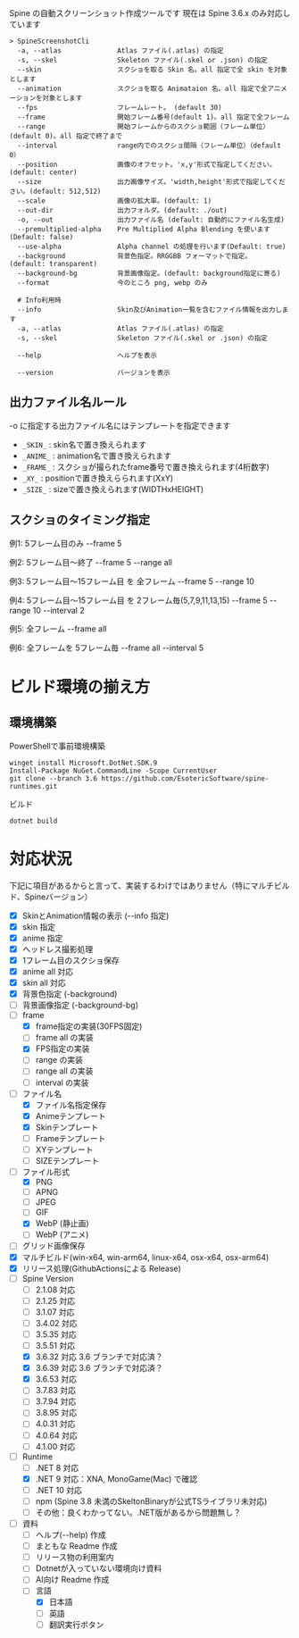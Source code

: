 Spine の自動スクリーンショット作成ツールです
現在は Spine 3.6.x のみ対応しています

```
> SpineScreenshotCli
  -a, --atlas              Atlas ファイル(.atlas) の指定
  -s, --skel               Skeleton ファイル(.skel or .json) の指定
  --skin                   スクショを取る Skin 名。all 指定で全 skin を対象とします
  --animation              スクショを取る Animataion 名。all 指定で全アニメーションを対象とします
  --fps                    フレームレート。 (default 30)
  --frame                  開始フレーム番号(default 1)。all 指定で全フレーム
  --range                  開始フレームからのスクショ範囲（フレーム単位）(default 0)。all 指定で終了まで
  --interval               range内でのスクショ間隔（フレーム単位）（default 0）
  --position               画像のオフセット。'x,y'形式で指定してください。(default: center)
  --size                   出力画像サイズ。'width,height'形式で指定してください。(default: 512,512)
  --scale                  画像の拡大率。(default: 1)
  --out-dir                出力フォルダ。(default: ./out)
  -o, --out                出力ファイル名 (default: 自動的にファイル名生成)
  --premultiplied-alpha    Pre Multiplied Alpha Blending を使います (Default: false)
  --use-alpha              Alpha channel の処理を行います(Default: true)
  --background             背景色指定。RRGGBB フォーマットで指定。 (default: transparent)
  --background-bg          背景画像指定。(default: background指定に寄る)
  --format                 今のところ png, webp のみ

  # Info利用時
  --info                   Skin及びAnimation一覧を含むファイル情報を出力します
  -a, --atlas              Atlas ファイル(.atlas) の指定
  -s, --skel               Skeleton ファイル(.skel or .json) の指定

  --help                   ヘルプを表示

  --version                バージョンを表示
```

## 出力ファイル名ルール
-o に指定する出力ファイル名にはテンプレートを指定できます
 * ```_SKIN_```  : skin名で置き換えられます
 * ```_ANIME_``` : animation名で置き換えられます
 * ```_FRAME_``` : スクショが撮られたframe番号で置き換えられます(4桁数字)
 * ```_XY_```    : positionで置き換えらられます(XxY)
 * ```_SIZE_```  : sizeで置き換えられます(WIDTHxHEIGHT)


## スクショのタイミング指定

例1: 5フレーム目のみ
--frame 5

例2: 5フレーム目～終了
--frame 5 --range all

例3: 5フレーム目～15フレーム目 を 全フレーム
--frame 5 --range 10

例4: 5フレーム目～15フレーム目 を 2フレーム毎(5,7,9,11,13,15)
--frame 5 --range 10 --interval 2

例5: 全フレーム
--frame all

例6: 全フレームを 5フレーム毎
--frame all --interval 5


# ビルド環境の揃え方

##  環境構築

PowerShellで事前環境構築

```
winget install Microsoft.DotNet.SDK.9
Install-Package NuGet.CommandLine -Scope CurrentUser
git clone --branch 3.6 https://github.com/EsotericSoftware/spine-runtimes.git
```

ビルド
```
dotnet build
```

# 対応状況

下記に項目があるからと言って、実装するわけではありません（特にマルチビルド、Spineバージョン）

* [x] SkinとAnimation情報の表示 (--info 指定)
* [x] skin 指定
* [x] anime 指定
* [x] ヘッドレス撮影処理
* [x] 1フレーム目のスクショ保存
* [x] anime all 対応
* [x] skin all 対応
* [x] 背景色指定 (-background)
* [ ] 背景画像指定 (-background-bg)
* [ ] frame
    * [x] frame指定の実装(30FPS固定)
    * [ ] frame all の実装
    * [x] FPS指定の実装
    * [ ] range の実装
    * [ ] range all の実装
    * [ ] interval の実装
* [ ] ファイル名
    * [x] ファイル名指定保存
    * [x] Animeテンプレート
    * [x] Skinテンプレート
    * [ ] Frameテンプレート
    * [ ] XYテンプレート
    * [ ] SIZEテンプレート
* [ ] ファイル形式
    * [x] PNG
    * [ ] APNG
    * [ ] JPEG
    * [ ] GIF
    * [x] WebP (静止画)
    * [ ] WebP (アニメ)
* [ ] グリッド画像保存
* [x] マルチビルド(win-x64, win-arm64, linux-x64, osx-x64, osx-arm64)
* [x] リリース処理(GithubActionsによる Release)
* [ ] Spine Version
    * [ ] 2.1.08 対応
    * [ ] 2.1.25 対応
    * [ ] 3.1.07 対応
    * [ ] 3.4.02 対応
    * [ ] 3.5.35 対応
    * [ ] 3.5.51 対応
    * [x] 3.6.32 対応 3.6 ブランチで対応済？
    * [x] 3.6.39 対応 3.6 ブランチで対応済？
    * [x] 3.6.53 対応
    * [ ] 3.7.83 対応
    * [ ] 3.7.94 対応
    * [ ] 3.8.95 対応
    * [ ] 4.0.31 対応
    * [ ] 4.0.64 対応
    * [ ] 4.1.00 対応
* [ ] Runtime
    * [ ] .NET  8 対応
    * [x] .NET  9 対応：XNA, MonoGame(Mac) で確認
    * [ ] .NET 10 対応
    * [ ] npm (Spine 3.8 未満のSkeltonBinaryが公式TSライブラリ未対応)
    * [ ] その他：良くわかってない。.NET版があるから問題無し？
* [ ] 資料
    * [ ] ヘルプ(--help) 作成
    * [ ] まともな Readme 作成
    * [ ] リリース物の利用案内
    * [ ] Dotnetが入っていない環境向け資料
    * [ ] AI向け Readme 作成
    * [ ] 言語
        * [x] 日本語
        * [ ] 英語
        * [ ] 翻訳実行ボタン
